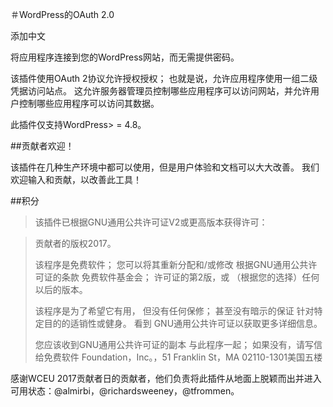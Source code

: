 ＃WordPress的OAuth 2.0

添加中文

将应用程序连接到您的WordPress网站，而无需提供密码。

该插件使用OAuth 2协议允许授权授权； 也就是说，允许应用程序使用一组二级凭据访问站点。 这允许服务器管理员控制哪些应用程序可以访问网站，并允许用户控制哪些应用程序可以访问其数据。

此插件仅支持WordPress> = 4.8。

##贡献者欢迎！

该插件在几种生产环境中都可以使用，但是用户体验和文档可以大大改善。 我们欢迎输入和贡献，以改善此工具！


##积分

>该插件已根据GNU通用公共许可证V2或更高版本获得许可：

>贡献者的版权2017。
>
>该程序是免费软件； 您可以将其重新分配和/或修改
>根据GNU通用公共许可证的条款
>免费软件基金会； 许可证的第2版，或
>（根据您的选择）任何以后的版本。
>
>该程序是为了希望它有用，
>但没有任何保修； 甚至没有暗示的保证
>针对特定目的的适销性或健身。 看到
> GNU通用公共许可证以获取更多详细信息。
>
>您应该收到GNU通用公共许可证的副本
>与此程序一起； 如果没有，请写信给免费软件
> Foundation，Inc。，51 Franklin St，MA 02110-1301美国五楼

感谢WCEU 2017贡献者日的贡献者，他们负责将此插件从地面上脱颖而出并进入可用状态：@almirbi，@richardsweeney，@tfrommen。
